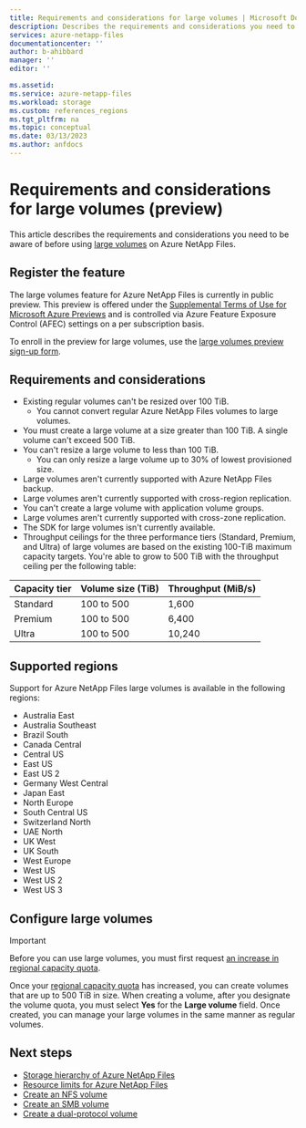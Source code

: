 ```yaml
---
title: Requirements and considerations for large volumes | Microsoft Docs
description: Describes the requirements and considerations you need to be aware of before using large volumes.  
services: azure-netapp-files
documentationcenter: ''
author: b-ahibbard
manager: ''
editor: ''

ms.assetid:
ms.service: azure-netapp-files
ms.workload: storage
ms.custom: references_regions
ms.tgt_pltfrm: na
ms.topic: conceptual
ms.date: 03/13/2023
ms.author: anfdocs
---
```

# Requirements and considerations for large volumes (preview)

This article describes the requirements and considerations you need to be aware of before using [large volumes](azure-netapp-files-understand-storage-hierarchy.md#large-volumes) on Azure NetApp Files.

## Register the feature 

The large volumes feature for Azure NetApp Files is currently in public preview. This preview is offered under the [Supplemental Terms of Use for Microsoft Azure Previews](https://azure.microsoft.com/support/legal/preview-supplemental-terms/) and is controlled via Azure Feature Exposure Control (AFEC) settings on a per subscription basis. 

To enroll in the preview for large volumes, use the [large volumes preview sign-up form](https://aka.ms/anflargevolumespreviewsignup).

## Requirements and considerations

* Existing regular volumes can't be resized over 100 TiB.
    * You cannot convert regular Azure NetApp Files volumes to large volumes.
* You must create a large volume at a size greater than 100 TiB. A single volume can't exceed 500 TiB.  
* You can't resize a large volume to less than 100 TiB.
    * You can only resize a large volume up to 30% of lowest provisioned size. 
* Large volumes aren't currently supported with Azure NetApp Files backup.
* Large volumes aren't currently supported with cross-region replication.
* You can't create a large volume with application volume groups.
* Large volumes aren't currently supported with cross-zone replication.
* The SDK for large volumes isn't currently available. 
* Throughput ceilings for the three performance tiers (Standard, Premium, and Ultra) of large volumes are based on the existing 100-TiB maximum capacity targets. You're able to grow to 500 TiB with the throughput ceiling per the following table:

| Capacity tier | Volume size (TiB) | Throughput (MiB/s) |
| --- | --- | --- |
| Standard | 100 to 500 | 1,600 |
| Premium | 100 to 500 | 6,400 | 
| Ultra | 100 to 500 | 10,240 | 

## Supported regions

Support for Azure NetApp Files large volumes is available in the following regions:

* Australia East
* Australia Southeast
* Brazil South
* Canada Central
* Central US
* East US
* East US 2
* Germany West Central
* Japan East
* North Europe
* South Central US
* Switzerland North
* UAE North
* UK West
* UK South
* West Europe
* West US
* West US 2
* West US 3

## Configure large volumes 

>[!IMPORTANT]
>Before you can use large volumes, you must first request [an increase in regional capacity quota](azure-netapp-files-resource-limits.md#request-limit-increase).

Once your [regional capacity quota](regional-capacity-quota.md) has increased, you can create volumes that are up to 500 TiB in size. When creating a volume, after you designate the volume quota, you must select **Yes** for the **Large volume** field. Once created, you can manage your large volumes in the same manner as regular volumes. 

## Next steps

* [Storage hierarchy of Azure NetApp Files](azure-netapp-files-understand-storage-hierarchy.md)
* [Resource limits for Azure NetApp Files](azure-netapp-files-resource-limits.md)
* [Create an NFS volume](azure-netapp-files-create-volumes.md)
* [Create an SMB volume](azure-netapp-files-create-volumes-smb.md)
* [Create a dual-protocol volume](create-volumes-dual-protocol.md)
